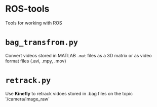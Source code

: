 # ROS-tools
Tools for working with ROS

 # `bag_transfrom.py`
 Convert videos stored in MATLAB `.mat` files as a 3D matrix or as video format files (.avi, .mpy, .mov)
 
  # `retrack.py`
 Use **Kinefly** to retrack vidoes stored in .bag files on the topic '/camera/image_raw'